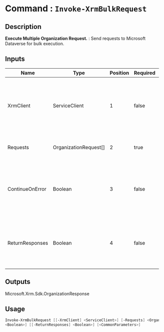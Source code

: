 ﻿# Command : `Invoke-XrmBulkRequest` 

## Description

**Execute Multiple Organization Request.** : Send requests to Microsoft Dataverse for bulk execution.

## Inputs

Name|Type|Position|Required|Default|Description
----|----|--------|--------|-------|-----------
XrmClient|ServiceClient|1|false|$Global:XrmClient|Xrm connector initialized to target instance. Use latest one by default. (Dataverse ServiceClient)
Requests|OrganizationRequest[]|2|true||Array of organization requests to execute.
ContinueOnError|Boolean|3|false|False|Indicates wether to continue or stop execution if an error occured. (Default: false = Continue)
ReturnResponses|Boolean|4|false|False|Indicates if response are collected for each request execution. (Default: false = No response)

## Outputs
Microsoft.Xrm.Sdk.OrganizationResponse

## Usage

```Powershell 
Invoke-XrmBulkRequest [[-XrmClient] <ServiceClient>] [-Requests] <OrganizationRequest[]> [[-ContinueOnError] 
<Boolean>] [[-ReturnResponses] <Boolean>] [<CommonParameters>]
``` 


